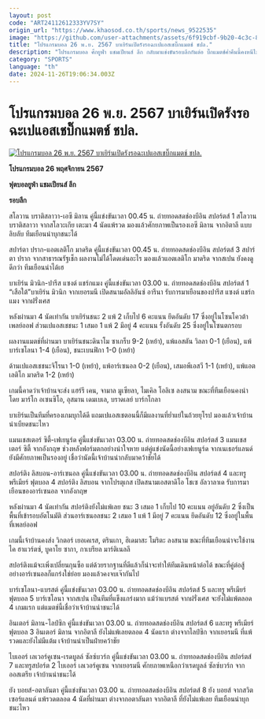```yaml
---
layout: post
code: "ART24112612333YV7SY"
origin_url: "https://www.khaosod.co.th/sports/news_9522535"
image: "https://github.com/user-attachments/assets/6f919cbf-9b20-4c3c-868b-a7997a06bc26"
title: "โปรแกรมบอล 26 พ.ย. 2567 บาเยิร์นเปิดรังรอฉะเปแอสเชบิ๊กแมตช์ ชปล."
description: "โปรแกรมบอล ศึกยูฟ่า แชมเปียนส์ ลีก กลับมาแข่งขันรอบลีกกันต่อ บิ๊กแมตช์ค่ำคืนนี้คงหนีไม่พ้นเกมที่บาเยิร์น มิวนิก เปิดบ้านเจอปารีส แซงต์ แชร์กแมง"
category: "SPORTS"
language: "th"
date: 2024-11-26T19:06:34.003Z
---
```


# โปรแกรมบอล 26 พ.ย. 2567 บาเยิร์นเปิดรังรอฉะเปแอสเชบิ๊กแมตช์ ชปล.

[![โปรแกรมบอล 26 พ.ย. 2567 บาเยิร์นเปิดรังรอฉะเปแอสเชบิ๊กแมตช์ ชปล.](https://www.khaosod.co.th/wpapp/uploads/2024/11/โปรแกรมบอล-2.jpg "โปรแกรมบอล 26 พ.ย. 2567 บาเยิร์นเปิดรังรอฉะเปแอสเชบิ๊กแมตช์ ชปล.")](https://www.khaosod.co.th/wpapp/uploads/2024/11/โปรแกรมบอล-2.jpg)

**โปรแกรมบอล 26 พฤศจิกายน 2567**

**ฟุตบอลยูฟ่า แชมเปียนส์ ลีก**

**รอบลีก**

สโลวาน บราติสลาวา-เอซี มิลาน คู่นี้แข่งขันเวลา 00.45 น. ถ่ายทอดสดช่องบีอิน สปอร์ตส์ 1 สโลวาน บราติสลาวา จากสโลวะเกีย เตะมา 4 นัดแพ้รวด มองแล้วศักยภาพเป็นรองเอซี มิลาน จากอิตาลี แบบลิบลับ ทีมเยือนน่าบุกชนะได้

สปาร์ตา ปราก-แอตเลติโก มาดริด คู่นี้แข่งขันเวลา 00.45 น. ถ่ายทอดสดช่องบีอิน สปอร์ตส์ 3 สปาร์ตา ปราก จากสาธารณรัฐเช็ก ผลงานไม่ได้โดดเด่นอะไร มองแล้วแอตเลติโก มาดริด จากสเปน ยังคงดูดีกว่า ทีมเยือนน่าได้เฮ

บาเยิร์น มิวนิก-ปารีส แซงต์ แชร์กแมง คู่นี้แข่งขันเวลา 03.00 น. ถ่ายทอดสดช่องบีอิน สปอร์ตส์ 1 “เสือใต้”บาเยิร์น มิวนิก จากเยอรมนี เปิดสนามอัลลิอันซ์ อารีนา รับการมาเยือนของปารีส แซงต์ แชร์กแมง จากฝรั่งเศส

หลังผ่านมา 4 นัดเท่ากัน บาเยิร์นชนะ 2 แพ้ 2 เก็บไป 6 คะแนน ยึดอันดับ 17 ซึ่งอยู่ในโซนโควต้าเพลย์ออฟ ส่วนเปแอสเชชนะ 1 เสมอ 1 แพ้ 2 มีอยู่ 4 คะแนน รั้งอันดับ 25 ซึ่งอยู่ในโซนตกรอบ

ผลงานแมตช์ที่ผ่านมา บาเยิร์นชนะดินาโม ซาเกร็บ 9-2 (เหย้า), แพ้แอสตัน วิลลา 0-1 (เยือน), แพ้บาร์เซโลนา 1-4 (เยือน), ชนะเบนฟิกา 1-0 (เหย้า)

ด้านเปแอสเชชนะจิโรนา 1-0 (เหย้า), แพ้อาร์เซนอล 0-2 (เยือน), เสมอพีเอสวี 1-1 (เหย้า), แพ้แอตเลติโก มาดริด 1-2 (เหย้า)

เกมนี้คาดว่าเจ้าบ้านจะส่ง แฮร์รี เคน, จามาล มูเซียลา, ไมเคิล โอลิเซ ลงสนาม ขณะที่ทีมเยือนคงนำโดย มาร์โก อเซนซิโอ, อุสมาน เดมเบเล, บราดเลย์ บาร์กโกลา

บาเยิร์นเป็นทีมที่ครองเกมบุกได้ดี แถมเปแอสเชตอนนี้ก็มีผลงานที่ย่ำแย่ในถ้วยยุโรป มองแล้วเจ้าบ้านน่าเบียดชนะไหว

แมนเชสเตอร์ ซิตี้-เฟเยนูร์ด คู่นี้แข่งขันเวลา 03.00 น. ถ่ายทอดสดช่องบีอิน สปอร์ตส์ 3 แมนเชสเตอร์ ซิตี้ จากอังกฤษ ช่วงหลังฟอร์มตกอย่างน่าใจหาย แต่คู่แข่งนัดนี้อย่างเฟเยนูร์ด จากเนเธอร์แลนด์ ยังมีศักยภาพเป็นรองอยู่ เชื่อว่านัดนี้เจ้าบ้านน่ากลับมาคว้าชัยได้

สปอร์ติง ลิสบอน-อาร์เซนอล คู่นี้แข่งขันเวลา 03.00 น. ถ่ายทอดสดช่องบีอิน สปอร์ตส์ 4 และทรู พรีเมียร์ ฟุตบอล 4 สปอร์ติง ลิสบอน จากโปรตุเกส เปิดสนามเอสตาดิโอ โชเซ อัลวาลาเด รับการมาเยือนของอาร์เซนอล จากอังกฤษ

หลังผ่านมา 4 นัดเท่ากัน สปอร์ติงยังไม่แพ้เลย ชนะ 3 เสมอ 1 เก็บไป 10 คะแนน อยู่อันดับ 2 ซึ่งเป็นพื้นที่เข้ารอบอัตโนมัติ ส่วนอาร์เซนอลชนะ 2 เสมอ 1 แพ้ 1 มีอยู่ 7 คะแนน ยึดอันดับ 12 ซึ่งอยู่ในพื้นที่เพลย์ออฟ

เกมนี้เจ้าบ้านคงส่ง วิกตอร์ เยอเคเรส, ตรินเกา, ฮิเดมาสะ โมริตะ ลงสนาม ขณะที่ทีมเยือนน่าจะใช้งาน ไค ฮาแวร์ตซ์, บูคาโย ซากา, กาเบรียล มาร์ติเนลลี

สปอร์ติงแม้จะเพิ่งเปลี่ยนกุนซือ แต่ด้วยรากฐานที่ดีแล้วก็น่าจะทำให้ทีมเดินหน้าต่อได้ ขณะที่คู่ต่อสู้อย่างอาร์เซนอลก็แกร่งใช่ย่อย มองแล้วคงจบเจ๊ากันไป

บาร์เซโลนา-แบรสต์ คู่นี้แข่งขันเวลา 03.00 น. ถ่ายทอดสดช่องบีอิน สปอร์ตส์ 5 และทรู พรีเมียร์ ฟุตบอล 5 บาร์เซโลนา จากสเปน เป็นทีมที่แข็งแกร่งมาก แม้ว่าแบรสต์ จากฝรั่งเศส จะยังไม่แพ้ตลอด 4 เกมแรก แต่แมตช์นี้เชื่อว่าเจ้าบ้านน่าชนะได้

อินเตอร์ มิลาน-ไลป์ซิก คู่นี้แข่งขันเวลา 03.00 น. ถ่ายทอดสดช่องบีอิน สปอร์ตส์ 6 และทรู พรีเมียร์ ฟุตบอล 3 อินเตอร์ มิลาน จากอิตาลี ยังไม่แพ้เลยตลอด 4 นัดแรก ต่างจากไลป์ซิก จากเยอรมนี ที่แพ้รวดและยังไม่มีแต้ม เจ้าบ้านน่าเป็นฝ่ายคว้าชัย

ไบเออร์ เลเวอร์คูเซน-เรดบูลล์ ซัลซ์บวร์ก คู่นี้แข่งขันเวลา 03.00 น. ถ่ายทอดสดช่องบีอิน สปอร์ตส์ 7 และทรูสปอร์ต 2 ไบเออร์ เลเวอร์คูเซน จากเยอรมนี ศักยภาพเหนือกว่าเรดบูลล์ ซัลซ์บวร์ก จากออสเตรีย เจ้าบ้านน่าชนะได้

ยัง บอยส์-อตาลันตา คู่นี้แข่งขันเวลา 03.00 น. ถ่ายทอดสดช่องบีอิน สปอร์ตส์ 8 ยัง บอยส์ จากสวิตเซอร์แลนด์ แพ้รวดตลอด 4 นัดที่ผ่านมา ต่างจากอตาลันตา จากอิตาลี ที่ยังไม่แพ้เลย ทีมเยือนน่าบุกชนะไหว